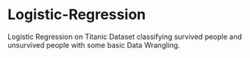 # Logistic-Regression
Logistic Regression on Titanic Dataset classifying survived people and unsurvived people with some basic Data Wrangling. 
